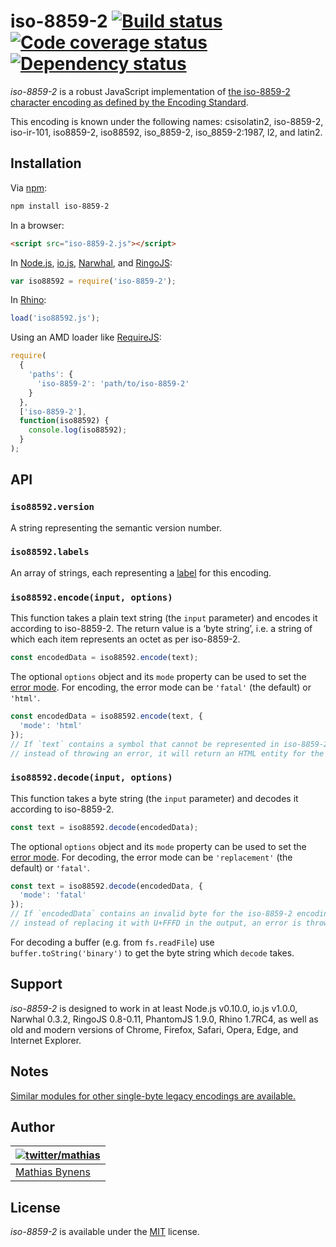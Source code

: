 # iso-8859-2 [![Build status](https://travis-ci.org/mathiasbynens/iso-8859-2.svg?branch=master)](https://travis-ci.org/mathiasbynens/iso-8859-2) [![Code coverage status](https://coveralls.io/repos/mathiasbynens/iso-8859-2/badge.svg)](https://coveralls.io/r/mathiasbynens/iso-8859-2) [![Dependency status](https://gemnasium.com/mathiasbynens/iso-8859-2.svg)](https://gemnasium.com/mathiasbynens/iso-8859-2)

_iso-8859-2_ is a robust JavaScript implementation of [the iso-8859-2 character encoding as defined by the Encoding Standard](https://encoding.spec.whatwg.org/#iso-8859-2).

This encoding is known under the following names: csisolatin2, iso-8859-2, iso-ir-101, iso8859-2, iso88592, iso_8859-2, iso_8859-2:1987, l2, and latin2.

## Installation

Via [npm](https://www.npmjs.com/):

```bash
npm install iso-8859-2
```

In a browser:

```html
<script src="iso-8859-2.js"></script>
```

In [Node.js](https://nodejs.org/), [io.js](https://iojs.org/), [Narwhal](http://narwhaljs.org/), and [RingoJS](http://ringojs.org/):

```js
var iso88592 = require('iso-8859-2');
```

In [Rhino](https://www.mozilla.org/rhino/):

```js
load('iso88592.js');
```

Using an AMD loader like [RequireJS](http://requirejs.org/):

```js
require(
  {
    'paths': {
      'iso-8859-2': 'path/to/iso-8859-2'
    }
  },
  ['iso-8859-2'],
  function(iso88592) {
    console.log(iso88592);
  }
);
```

## API

### `iso88592.version`

A string representing the semantic version number.

### `iso88592.labels`

An array of strings, each representing a [label](https://encoding.spec.whatwg.org/#label) for this encoding.

### `iso88592.encode(input, options)`

This function takes a plain text string (the `input` parameter) and encodes it according to iso-8859-2. The return value is a ‘byte string’, i.e. a string of which each item represents an octet as per iso-8859-2.

```js
const encodedData = iso88592.encode(text);
```

The optional `options` object and its `mode` property can be used to set the [error mode](https://encoding.spec.whatwg.org/#error-mode). For encoding, the error mode can be `'fatal'` (the default) or `'html'`.

```js
const encodedData = iso88592.encode(text, {
  'mode': 'html'
});
// If `text` contains a symbol that cannot be represented in iso-8859-2,
// instead of throwing an error, it will return an HTML entity for the symbol.
```

### `iso88592.decode(input, options)`

This function takes a byte string (the `input` parameter) and decodes it according to iso-8859-2.

```js
const text = iso88592.decode(encodedData);
```

The optional `options` object and its `mode` property can be used to set the [error mode](https://encoding.spec.whatwg.org/#error-mode). For decoding, the error mode can be `'replacement'` (the default) or `'fatal'`.

```js
const text = iso88592.decode(encodedData, {
  'mode': 'fatal'
});
// If `encodedData` contains an invalid byte for the iso-8859-2 encoding,
// instead of replacing it with U+FFFD in the output, an error is thrown.
```

For decoding a buffer (e.g. from `fs.readFile`) use `buffer.toString('binary')` to get the byte string which `decode` takes.

## Support

_iso-8859-2_ is designed to work in at least Node.js v0.10.0, io.js v1.0.0, Narwhal 0.3.2, RingoJS 0.8-0.11, PhantomJS 1.9.0, Rhino 1.7RC4, as well as old and modern versions of Chrome, Firefox, Safari, Opera, Edge, and Internet Explorer.

## Notes

[Similar modules for other single-byte legacy encodings are available.](https://www.npmjs.com/browse/keyword/legacy-encoding)

## Author

| [![twitter/mathias](https://gravatar.com/avatar/24e08a9ea84deb17ae121074d0f17125?s=70)](https://twitter.com/mathias "Follow @mathias on Twitter") |
|---|
| [Mathias Bynens](https://mathiasbynens.be/) |

## License

_iso-8859-2_ is available under the [MIT](https://mths.be/mit) license.
